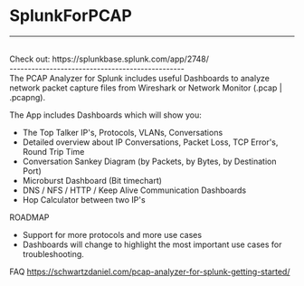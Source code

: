 # SplunkForPCAP
------------------------------------------------
<br>
Check out: https://splunkbase.splunk.com/app/2748/
<br>
------------------------------------------------
<br>
The PCAP Analyzer for Splunk includes useful Dashboards to analyze network packet capture files from Wireshark or Network Monitor (.pcap | .pcapng).  

The App includes Dashboards which will show you: 
- The Top Talker IP's, Protocols, VLANs, Conversations 
- Detailed overview about IP Conversations, Packet Loss, TCP Error's, Round Trip Time 
- Conversation Sankey Diagram (by Packets, by Bytes, by Destination Port)  
- Microburst Dashboard (Bit timechart) 
- DNS / NFS / HTTP / Keep Alive Communication Dashboards 
- Hop Calculator between two IP's  

ROADMAP 
- Support for more protocols and more use cases 
- Dashboards will change to highlight the most important use cases for troubleshooting.  

FAQ 
https://schwartzdaniel.com/pcap-analyzer-for-splunk-getting-started/